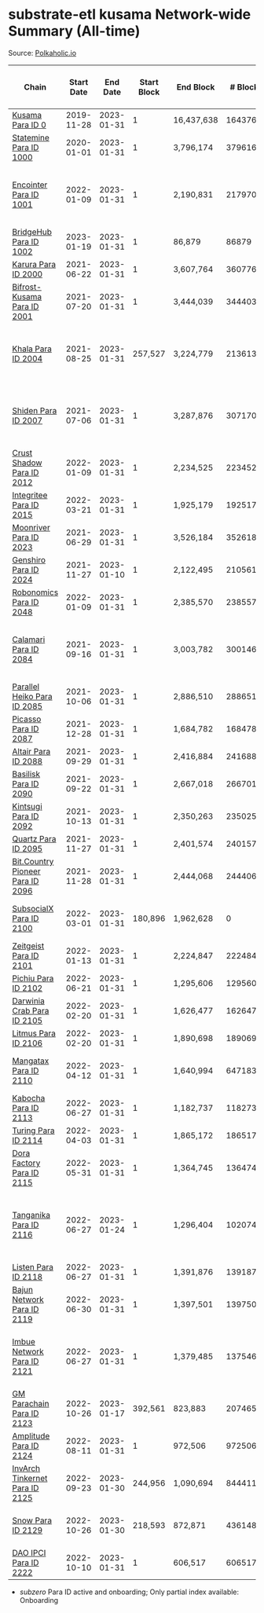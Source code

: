 # substrate-etl kusama Network-wide Summary (All-time)

Source: [Polkaholic.io](https://polkaholic.io)


| Chain            | Start Date | End Date | Start Block | End Block | # Blocks | # Missing | # Addresses with Balances | Crawling Status |
| ---------------- | ---------- | ---------| ----------- | --------- | -------- | --------- | ------------------------- | --------------- |
| [Kusama Para ID 0](/substrate-etl/kusama/0-kusama) | 2019-11-28 | 2023-01-31 | 1 | 16,437,638 | 16437638 | 0  | 281,483 |  |
| [Statemine Para ID 1000](/substrate-etl/kusama/1000-statemine) | 2020-01-01 | 2023-01-31 | 1 | 3,796,174 | 3796168 | 6 (0.00%) | 51,965 |  |
| [Encointer Para ID 1001](/substrate-etl/kusama/1001-encointer) | 2022-01-09 | 2023-01-31 | 1 | 2,190,831 | 2179704 | 11127 (0.51%) | 878 | Only partially indexed: Old decoding errors |
| [BridgeHub Para ID 1002](/substrate-etl/kusama/1002-bridgehub) | 2023-01-19 | 2023-01-31 | 1 | 86,879 | 86879 | 0  | 4 |  |
| [Karura Para ID 2000](/substrate-etl/kusama/2000-karura) | 2021-06-22 | 2023-01-31 | 1 | 3,607,764 | 3607764 | 0  | 94,457 |  |
| [Bifrost-Kusama Para ID 2001](/substrate-etl/kusama/2001-bifrost-ksm) | 2021-07-20 | 2023-01-31 | 1 | 3,444,039 | 3444039 | 0  | 101,038 |  |
| [Khala Para ID 2004](/substrate-etl/kusama/2004-khala) | 2021-08-25 | 2023-01-31 | 257,527 | 3,224,779 | 2136137 | 294356 (9.13%) | 23,072 | Only partial index available: Old Decoding issues |
| [Shiden Para ID 2007](/substrate-etl/kusama/2007-shiden) | 2021-07-06 | 2023-01-31 | 1 | 3,287,876 | 3071703 | 216173 (6.57%) | 636,637 | Only partial index available: Old Decoding issues |
| [Crust Shadow Para ID 2012](/substrate-etl/kusama/2012-shadow) | 2022-01-09 | 2023-01-31 | 1 | 2,234,525 | 2234525 | 0  | 1,721 |  |
| [Integritee Para ID 2015](/substrate-etl/kusama/2015-integritee) | 2022-03-21 | 2023-01-31 | 1 | 1,925,179 | 1925179 | 0  | 12,893 |  |
| [Moonriver Para ID 2023](/substrate-etl/kusama/2023-moonriver) | 2021-06-29 | 2023-01-31 | 1 | 3,526,184 | 3526184 | 0  | 585,457 |  |
| [Genshiro Para ID 2024](/substrate-etl/kusama/2024-genshiro) | 2021-11-27 | 2023-01-10 | 1 | 2,122,495 | 2105611 | 16884 (0.80%) | 25 |  |
| [Robonomics Para ID 2048](/substrate-etl/kusama/2048-robonomics) | 2022-01-09 | 2023-01-31 | 1 | 2,385,570 | 2385570 | 0  | 3,031 |  |
| [Calamari Para ID 2084](/substrate-etl/kusama/2084-calamari) | 2021-09-16 | 2023-01-31 | 1 | 3,003,782 | 3001468 | 2314 (0.08%) | 34,993 | Only partial index available: Archive node unavailable |
| [Parallel Heiko Para ID 2085](/substrate-etl/kusama/2085-parallel-heiko) | 2021-10-06 | 2023-01-31 | 1 | 2,886,510 | 2886510 | 0  | 24,238 |  |
| [Picasso Para ID 2087](/substrate-etl/kusama/2087-picasso) | 2021-12-28 | 2023-01-31 | 1 | 1,684,782 | 1684782 | 0  | 2,220 |  |
| [Altair Para ID 2088](/substrate-etl/kusama/2088-altair) | 2021-09-29 | 2023-01-31 | 1 | 2,416,884 | 2416882 | 2 (0.00%) | 29,381 |  |
| [Basilisk Para ID 2090](/substrate-etl/kusama/2090-basilisk) | 2021-09-22 | 2023-01-31 | 1 | 2,667,018 | 2667016 | 2 (0.00%) | 16,947 |  |
| [Kintsugi Para ID 2092](/substrate-etl/kusama/2092-kintsugi) | 2021-10-13 | 2023-01-31 | 1 | 2,350,263 | 2350255 | 8 (0.00%) | 15,985 |  |
| [Quartz Para ID 2095](/substrate-etl/kusama/2095-quartz) | 2021-11-27 | 2023-01-31 | 1 | 2,401,574 | 2401574 | 0  | 75,099 |  |
| [Bit.Country Pioneer Para ID 2096](/substrate-etl/kusama/2096-bitcountrypioneer) | 2021-11-28 | 2023-01-31 | 1 | 2,444,068 | 2444068 | 0  | 24,319 |  |
| [SubsocialX Para ID 2100](/substrate-etl/kusama/2100-subsocialx) | 2022-03-01 | 2023-01-31 | 180,896 | 1,962,628 | 0 | 1413568 (72.02%) | 34,201 | Only partial index available: Reindexing |
| [Zeitgeist Para ID 2101](/substrate-etl/kusama/2101-zeitgeist) | 2022-01-13 | 2023-01-31 | 1 | 2,224,847 | 2224847 | 0  | 15,292 |  |
| [Pichiu Para ID 2102](/substrate-etl/kusama/2102-pichiu) | 2022-06-21 | 2023-01-31 | 1 | 1,295,606 | 1295606 | 0  | 1,132 |  |
| [Darwinia Crab Para ID 2105](/substrate-etl/kusama/2105-crab) | 2022-02-20 | 2023-01-31 | 1 | 1,626,477 | 1626477 | 0  | 52 |  |
| [Litmus Para ID 2106](/substrate-etl/kusama/2106-litmus) | 2022-02-20 | 2023-01-31 | 1 | 1,890,698 | 1890698 | 0  | 13,904 |  |
| [Mangatax Para ID 2110](/substrate-etl/kusama/2110-mangatax) | 2022-04-12 | 2023-01-31 | 1 | 1,640,994 | 647183 | 993811 (60.56%) | 1,560 | Only partial index available: Reindexing |
| [Kabocha Para ID 2113](/substrate-etl/kusama/2113-kabocha) | 2022-06-27 | 2023-01-31 | 1 | 1,182,737 | 1182737 | 0  | 13,236 |  |
| [Turing Para ID 2114](/substrate-etl/kusama/2114-turing) | 2022-04-03 | 2023-01-31 | 1 | 1,865,172 | 1865172 | 0  | 3,932 |  |
| [Dora Factory Para ID 2115](/substrate-etl/kusama/2115-dorafactory) | 2022-05-31 | 2023-01-31 | 1 | 1,364,745 | 1364745 | 0  | 373 |  |
| [Tanganika Para ID 2116](/substrate-etl/kusama/2116-tanganika) | 2022-06-27 | 2023-01-24 | 1 | 1,296,404 | 1020747 | 2451 (0.19%) | 3,213 | No Public Websocket Endpoint available: Not indexing yet. |
| [Listen Para ID 2118](/substrate-etl/kusama/2118-listen) | 2022-06-27 | 2023-01-31 | 1 | 1,391,876 | 1391876 | 0  | 2,053 |  |
| [Bajun Network Para ID 2119](/substrate-etl/kusama/2119-bajun) | 2022-06-30 | 2023-01-31 | 1 | 1,397,501 | 1397501 | 0  | 3,932 |  |
| [Imbue Network Para ID 2121](/substrate-etl/kusama/2121-imbue) | 2022-06-27 | 2023-01-31 | 1 | 1,379,485 | 1375465 | 4020 (0.29%) | 326 | Only partial index available: Archive node unavailable |
| [GM Parachain Para ID 2123](/substrate-etl/kusama/2123-gm) | 2022-10-26 | 2023-01-17 | 392,561 | 823,883 | 207465 | 1188 (0.14%) | 9,098 | Only partial index available: Onboarding |
| [Amplitude Para ID 2124](/substrate-etl/kusama/2124-amplitude) | 2022-08-11 | 2023-01-31 | 1 | 972,506 | 972506 | 0  | 727 |  |
| [InvArch Tinkernet Para ID 2125](/substrate-etl/kusama/2125-tinkernet) | 2022-09-23 | 2023-01-30 | 244,956 | 1,090,694 | 844411 | 1328 (0.12%) | 1,851 | Only partial index available: Onboarding |
| [Snow Para ID 2129](/substrate-etl/kusama/2129-snow) | 2022-10-26 | 2023-01-30 | 218,593 | 872,871 | 436148 | 91926 (10.53%) | 5,499 | Only partial index available: Onboarding |
| [DAO IPCI Para ID 2222](/substrate-etl/kusama/2222-daoipci) | 2022-10-10 | 2023-01-31 | 1 | 606,517 | 606517 | 0  | 890 |  |
* *subzero* Para ID active and onboarding; Only partial index available: Onboarding
